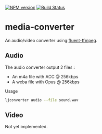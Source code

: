 [![NPM version](https://badge.fury.io/js/@lesjoursfr/media-converter.svg)](http://badge.fury.io/js/@lesjoursfr/media-converter)
[![Build Status](https://travis-ci.org/lesjoursfr/media-converter.svg?branch=stable)](https://travis-ci.org/lesjoursfr/media-converter)

media-converter
================

An audio/video converter using [fluent-ffmpeg](https://www.npmjs.com/package/fluent-ffmpeg).

## Audio

The audio converter output 2 files :
 - An m4a file with ACC @ 256kbps
 - A weba file with Opus @ 256kbps

Usage

```bash
ljconverter audio --file sound.wav
```

## Video

Not yet implemented.